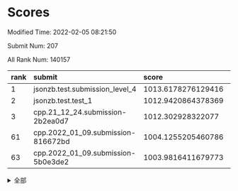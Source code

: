 # Scores

Modified Time: 2022-02-05 08:21:50

Submit Num: 207

All Rank Num: 140157

| rank |               submit               |       score        |       sigma        | pk_num |
| :--- | :--------------------------------- | :----------------- | :----------------- | :----- |
| 1    | jsonzb.test.submission_level_4     | 1013.6178276129416 | 0.8026511523636995 | 2708   |
| 2    | jsonzb.test.test_1                 | 1012.9420864378369 | 0.8094800309615221 | 2711   |
| 3    | cpp.21_12_24.submission-2b2ea0d7   | 1012.302928322077  | 0.7691833181949447 | 2703   |
| 61   | cpp.2022_01_09.submission-816672bd | 1004.1255205460786 | 0.7180450836325044 | 2707   |
| 63   | cpp.2022_01_09.submission-5b0e3de2 | 1003.9816411679773 | 0.7088059958304066 | 2708   |


<details>
<summary>全部</summary>

| rank |                 submit                 |       score        |       sigma        | pk_num |
| :--- | :------------------------------------- | :----------------- | :----------------- | :----- |
| 1    | jsonzb.test.submission_level_4         | 1013.6178276129416 | 0.8026511523636995 | 2708   |
| 2    | jsonzb.test.test_1                     | 1012.9420864378369 | 0.8094800309615221 | 2711   |
| 3    | cpp.21_12_24.submission-2b2ea0d7       | 1012.302928322077  | 0.7691833181949447 | 2703   |
| 4    | gobigger.level_3.submission_level_3_0  | 1012.2571787515625 | 0.7845970244397706 | 2712   |
| 5    | gobigger.level_3.submission_level_3_2  | 1012.2033361823096 | 0.8051691016861825 | 2708   |
| 6    | gobigger.level_3.submission_level_3_39 | 1011.4162877603583 | 0.776956969176426  | 2708   |
| 7    | gobigger.level_3.submission_level_3_26 | 1011.3584907505302 | 0.767769215371082  | 2709   |
| 8    | gobigger.level_3.submission_level_3_1  | 1011.2876485039136 | 0.7775562353059172 | 2711   |
| 9    | gobigger.level_3.submission_level_3_24 | 1011.2308819990486 | 0.7794688474156075 | 2706   |
| 10   | gobigger.level_3.submission_level_3_45 | 1011.0249653651284 | 0.7729286948955396 | 2710   |
| 11   | gobigger.level_3.submission_level_3_21 | 1011.0021949590706 | 0.781311309156867  | 2705   |
| 12   | gobigger.level_3.submission_level_3_8  | 1010.7557523581588 | 0.775871552244485  | 2713   |
| 13   | gobigger.level_3.submission_level_3_6  | 1010.6823120713718 | 0.7598209020098351 | 2705   |
| 14   | gobigger.level_3.submission_level_3_40 | 1010.654026467373  | 0.7612208874083537 | 2710   |
| 15   | gobigger.level_3.submission_level_3_35 | 1010.6242930748776 | 0.7876647773639014 | 2711   |
| 16   | gobigger.level_3.submission_level_3_11 | 1010.5919190211146 | 0.7450262190190501 | 2709   |
| 17   | gobigger.level_3.submission_level_3_47 | 1010.5360772947774 | 0.7706470290123719 | 2708   |
| 18   | gobigger.level_3.submission_level_3_43 | 1010.4867185744481 | 0.7715623792632453 | 2709   |
| 19   | gobigger.level_3.submission_level_3_41 | 1010.3806939799713 | 0.7505517206497239 | 2712   |
| 20   | gobigger.level_3.submission_level_3_34 | 1010.3607342665852 | 0.7485212809004398 | 2707   |
| 21   | gobigger.level_3.submission_level_3_14 | 1010.1556928441095 | 0.7670317222891311 | 2705   |
| 22   | gobigger.level_3.submission_level_3_4  | 1010.0871041925958 | 0.7513201991601687 | 2705   |
| 23   | gobigger.level_3.submission_level_3_20 | 1010.0791556656777 | 0.7650844006203    | 2712   |
| 24   | gobigger.level_3.submission_level_3_13 | 1010.0444380110099 | 0.7580470120259493 | 2703   |
| 25   | gobigger.level_3.submission_level_3_31 | 1009.9925542464622 | 0.7617047851857851 | 2705   |
| 26   | gobigger.level_3.submission_level_3_16 | 1009.9299151245541 | 0.7655920861591039 | 2711   |
| 27   | gobigger.level_3.submission_level_3_5  | 1009.8988453866721 | 0.7400356716137051 | 2709   |
| 28   | gobigger.level_3.submission_level_3_18 | 1009.8413832533487 | 0.7503714959125244 | 2709   |
| 29   | gobigger.level_3.submission_level_3_23 | 1009.7985051786105 | 0.7638809223749129 | 2706   |
| 30   | gobigger.level_3.submission_level_3_10 | 1009.7569230846169 | 0.7519241713232013 | 2705   |
| 31   | gobigger.level_3.submission_level_3_15 | 1009.6936902465147 | 0.7553017501212868 | 2703   |
| 32   | gobigger.level_3.submission_level_3_48 | 1009.595885634987  | 0.7405686675548073 | 2709   |
| 33   | gobigger.level_3.submission_level_3_3  | 1009.5441791970003 | 0.7412719313992792 | 2705   |
| 34   | gobigger.level_3.submission_level_3_17 | 1009.4869348144854 | 0.7582642960743112 | 2710   |
| 35   | gobigger.level_3.submission_level_3_44 | 1009.4687279011489 | 0.7741132371132817 | 2705   |
| 36   | gobigger.level_3.submission_level_3_46 | 1009.4672479626081 | 0.7610401876622864 | 2710   |
| 37   | gobigger.level_3.submission_level_3_38 | 1009.4668758854436 | 0.7516219085247601 | 2716   |
| 38   | gobigger.level_3.submission_level_3_27 | 1009.4640050409441 | 0.7481619858153218 | 2709   |
| 39   | gobigger.level_3.submission_level_3_32 | 1009.4633735922196 | 0.7586823313050651 | 2705   |
| 40   | gobigger.level_3.submission_level_3_25 | 1009.3861051446659 | 0.7524390253926154 | 2714   |
| 41   | gobigger.level_3.submission_level_3_22 | 1009.3468901718495 | 0.7674819241867833 | 2707   |
| 42   | gobigger.level_3.submission_level_3_12 | 1009.2549617729744 | 0.7676029187851188 | 2706   |
| 43   | gobigger.level_3.submission_level_3_36 | 1009.2290337355813 | 0.7549528371689493 | 2708   |
| 44   | gobigger.level_3.submission_level_3_19 | 1009.2120121812816 | 0.7170746188910966 | 2705   |
| 45   | gobigger.level_3.submission_level_3_30 | 1009.103909397624  | 0.7588993799901914 | 2713   |
| 46   | gobigger.level_3.submission_level_3_7  | 1009.1016335986916 | 0.7561447596454758 | 2710   |
| 47   | gobigger.level_3.submission_level_3_42 | 1009.0944357117393 | 0.7518652716882563 | 2709   |
| 48   | gobigger.level_3.submission_level_3_9  | 1009.000574982755  | 0.7391314640804497 | 2706   |
| 49   | gobigger.level_3.submission_level_3_33 | 1008.8012595317462 | 0.7425738198625154 | 2712   |
| 50   | gobigger.level_3.submission_level_3_29 | 1008.6287519830529 | 0.7455467400753526 | 2707   |
| 51   | gobigger.level_3.submission_level_3_37 | 1008.6211935567346 | 0.7387714484557256 | 2708   |
| 52   | gobigger.level_3.submission_level_3_49 | 1008.3967087650476 | 0.7297802065006055 | 2712   |
| 53   | gobigger.level_3.submission_level_3_28 | 1007.8944315206539 | 0.7364903734758036 | 2710   |
| 54   | gobigger.level_1.submission_level_1_34 | 1005.4270010937801 | 0.7214845966970114 | 2709   |
| 55   | gobigger.level_1.submission_level_1_16 | 1005.2225206635284 | 0.7189500904400223 | 2706   |
| 56   | gobigger.level_1.submission_level_1_15 | 1005.1103974685522 | 0.7183787672055202 | 2711   |
| 57   | gobigger.level_1.submission_level_1_43 | 1004.6047889481908 | 0.728032844165912  | 2710   |
| 58   | gobigger.level_1.submission_level_1_26 | 1004.5809436983635 | 0.7211981646865542 | 2712   |
| 59   | gobigger.level_1.submission_level_1_12 | 1004.4452686168354 | 0.7164592695833634 | 2710   |
| 60   | gobigger.level_1.submission_level_1_41 | 1004.2191432925105 | 0.7232414808364946 | 2709   |
| 61   | cpp.2022_01_09.submission-816672bd     | 1004.1255205460786 | 0.7180450836325044 | 2707   |
| 62   | gobigger.level_1.submission_level_1_1  | 1004.0980634245409 | 0.7317266241509002 | 2707   |
| 63   | cpp.2022_01_09.submission-5b0e3de2     | 1003.9816411679773 | 0.7088059958304066 | 2708   |
| 64   | gobigger.level_1.submission_level_1_47 | 1003.859382161059  | 0.719876268643131  | 2709   |
| 65   | gobigger.level_1.submission_level_1_5  | 1003.8518118887141 | 0.7218655906806474 | 2706   |
| 66   | gobigger.level_1.submission_level_1_42 | 1003.7738377541758 | 0.7126581798369263 | 2707   |
| 67   | gobigger.level_1.submission_level_1_28 | 1003.6609349057719 | 0.7256187179962997 | 2709   |
| 68   | gobigger.level_1.submission_level_1_21 | 1003.6538362806928 | 0.7161989338809136 | 2706   |
| 69   | gobigger.level_1.submission_level_1_13 | 1003.5360969719311 | 0.7282692323664278 | 2712   |
| 70   | gobigger.level_1.submission_level_1_45 | 1003.5068568675697 | 0.7209052450082056 | 2708   |
| 71   | gobigger.level_1.submission_level_1_11 | 1003.4297674286805 | 0.7188493926680584 | 2709   |
| 72   | gobigger.level_1.submission_level_1_36 | 1003.4233939148678 | 0.7171620271321492 | 2707   |
| 73   | gobigger.level_1.submission_level_1_25 | 1003.3609211671284 | 0.7210060064769644 | 2710   |
| 74   | gobigger.level_1.submission_level_1_35 | 1003.3378635653371 | 0.7218952769056602 | 2709   |
| 75   | gobigger.level_1.submission_level_1_39 | 1003.3174262570714 | 0.7158495188558156 | 2706   |
| 76   | gobigger.level_1.submission_level_1_32 | 1003.3038484875889 | 0.7151365844820088 | 2708   |
| 77   | gobigger.level_1.submission_level_1_17 | 1003.2714307879925 | 0.710834843569821  | 2705   |
| 78   | gobigger.level_1.submission_level_1_44 | 1003.2654711253599 | 0.7163171439568032 | 2706   |
| 79   | gobigger.level_1.submission_level_1_9  | 1003.2545507192174 | 0.7076040009253393 | 2706   |
| 80   | gobigger.level_1.submission_level_1_10 | 1003.2399956541835 | 0.7055038473791913 | 2707   |
| 81   | gobigger.level_1.submission_level_1_27 | 1003.1579050179915 | 0.715715553000007  | 2707   |
| 82   | gobigger.level_1.submission_level_1_49 | 1003.156288036962  | 0.7284458948360599 | 2711   |
| 83   | gobigger.level_1.submission_level_1_20 | 1003.0061797687932 | 0.7203700921307884 | 2708   |
| 84   | gobigger.level_1.submission_level_1_2  | 1002.9373950291625 | 0.709714211614763  | 2706   |
| 85   | gobigger.level_1.submission_level_1_30 | 1002.8872565610253 | 0.7161284683155048 | 2698   |
| 86   | gobigger.level_1.submission_level_1_23 | 1002.8283516343525 | 0.7083113949909545 | 2713   |
| 87   | gobigger.level_1.submission_level_1_18 | 1002.8024672900297 | 0.7133679793135118 | 2711   |
| 88   | gobigger.level_1.submission_level_1_24 | 1002.7889928855385 | 0.72079840800732   | 2711   |
| 89   | gobigger.level_1.submission_level_1_46 | 1002.7663697485957 | 0.7158984540830753 | 2705   |
| 90   | gobigger.level_1.submission_level_1_31 | 1002.7327745286502 | 0.7083526130210641 | 2709   |
| 91   | gobigger.level_1.submission_level_1_7  | 1002.6320596594414 | 0.7089011582811178 | 2707   |
| 92   | gobigger.level_1.submission_level_1_3  | 1002.6297027181163 | 0.7174487512782293 | 2709   |
| 93   | gobigger.level_1.submission_level_1_48 | 1002.5177895949212 | 0.7028241284639378 | 2704   |
| 94   | gobigger.level_1.submission_level_1_4  | 1002.4792715870035 | 0.717970660673964  | 2705   |
| 95   | gobigger.level_1.submission_level_1_37 | 1002.4702087530346 | 0.7207325994908866 | 2705   |
| 96   | gobigger.level_1.submission_level_1_29 | 1002.4577889439918 | 0.7129725879935923 | 2709   |
| 97   | gobigger.level_1.submission_level_1_0  | 1002.44071740101   | 0.7113248699181519 | 2707   |
| 98   | gobigger.level_1.submission_level_1_19 | 1002.3820666855955 | 0.7100853596625738 | 2709   |
| 99   | gobigger.level_1.submission_level_1_40 | 1002.3492924008746 | 0.7208309317110906 | 2707   |
| 100  | gobigger.level_1.submission_level_1_33 | 1002.2590446224037 | 0.7185760671081486 | 2709   |
| 101  | gobigger.level_1.submission_level_1_22 | 1002.2586717675704 | 0.7094893948780848 | 2710   |
| 102  | gobigger.level_1.submission_level_1_8  | 1002.1812828453697 | 0.7123959061520515 | 2704   |
| 103  | gobigger.level_1.submission_level_1_6  | 1002.0318187468598 | 0.7163855814944243 | 2709   |
| 104  | gobigger.level_1.submission_level_1_14 | 1001.9959615258725 | 0.7112330797324277 | 2709   |
| 105  | gobigger.level_1.submission_level_1_38 | 1001.6996004684695 | 0.722896473954257  | 2711   |
| 106  | gobigger.random.submission_random_9    | 997.3400920654282  | 0.7116722792466852 | 2710   |
| 107  | gobigger.random.submission_random_19   | 997.2322802764684  | 0.7125674615617237 | 2706   |
| 108  | gobigger.random.submission_random_23   | 997.1779638382619  | 0.7026168497094182 | 2709   |
| 109  | gobigger.random.submission_random_31   | 997.1579410711616  | 0.703662583448356  | 2704   |
| 110  | gobigger.random.submission_random_47   | 997.0834378946266  | 0.7167832308525912 | 2705   |
| 111  | gobigger.random.submission_random_16   | 996.9690733999531  | 0.711875578906289  | 2707   |
| 112  | gobigger.random.submission_random_15   | 996.7541692116338  | 0.7113261563315958 | 2709   |
| 113  | gobigger.random.submission_random_5    | 996.738234881978   | 0.6996393643617571 | 2704   |
| 114  | gobigger.random.submission_random_1    | 996.569067321782   | 0.7204017627626943 | 2705   |
| 115  | gobigger.random.submission_random_37   | 996.5340690038418  | 0.7104290545745202 | 2707   |
| 116  | gobigger.random.submission_random_48   | 996.51767557111    | 0.7092307346722084 | 2710   |
| 117  | gobigger.random.submission_random_12   | 996.4831552659128  | 0.6946564852723882 | 2702   |
| 118  | gobigger.random.submission_random_30   | 996.4563856334017  | 0.7171234704021187 | 2707   |
| 119  | gobigger.random.submission_random_14   | 996.4107593722359  | 0.7094680290892343 | 2712   |
| 120  | gobigger.random.submission_random_43   | 996.3771281282719  | 0.7034623074568829 | 2709   |
| 121  | gobigger.random.submission_random_21   | 996.3718422816484  | 0.7085983565147489 | 2710   |
| 122  | gobigger.random.submission_random_40   | 996.3424552904772  | 0.7137634736923842 | 2703   |
| 123  | gobigger.random.submission_random_38   | 996.2281442003255  | 0.7129896355595766 | 2713   |
| 124  | gobigger.random.submission_random_11   | 996.150726496933   | 0.7273368988626596 | 2709   |
| 125  | gobigger.random.submission_random_32   | 996.1284744369063  | 0.7042978265907922 | 2705   |
| 126  | gobigger.random.submission_random_20   | 996.116558606029   | 0.7228053478927697 | 2706   |
| 127  | gobigger.random.submission_random_45   | 996.0903661014195  | 0.7022955320654364 | 2707   |
| 128  | gobigger.random.submission_random_7    | 995.9997206483856  | 0.7072445509867858 | 2707   |
| 129  | gobigger.random.submission_random_36   | 995.9905730617782  | 0.7352509955020191 | 2705   |
| 130  | gobigger.random.submission_random_24   | 995.9851307564196  | 0.6942054522751636 | 2709   |
| 131  | gobigger.random.submission_random_27   | 995.9589318409818  | 0.7179303433435917 | 2707   |
| 132  | gobigger.random.submission_random_49   | 995.9558201457212  | 0.7166276756350307 | 2709   |
| 133  | gobigger.random.submission_random_10   | 995.9522405624117  | 0.7150592441219707 | 2708   |
| 134  | gobigger.random.submission_random_42   | 995.8542444311046  | 0.7048089113712457 | 2713   |
| 135  | gobigger.random.submission_random_28   | 995.8337200389491  | 0.7111780071851964 | 2711   |
| 136  | gobigger.random.submission_random_46   | 995.7889608401816  | 0.7138446219003283 | 2704   |
| 137  | gobigger.random.submission_random_44   | 995.7722627220875  | 0.7125748771064919 | 2710   |
| 138  | gobigger.random.submission_random_41   | 995.7174581315305  | 0.715152586496086  | 2706   |
| 139  | gobigger.random.submission_random_2    | 995.6592306426159  | 0.7166697361085548 | 2703   |
| 140  | gobigger.random.submission_random_3    | 995.6012489507492  | 0.7086459319639105 | 2714   |
| 141  | gobigger.random.submission_random_29   | 995.5639565548312  | 0.7110809408922351 | 2711   |
| 142  | gobigger.random.submission_random_22   | 995.5055857363523  | 0.7043419101997712 | 2710   |
| 143  | gobigger.random.submission_random_6    | 995.4930429491235  | 0.7120877528409655 | 2707   |
| 144  | gobigger.random.submission_random_17   | 995.4813393191112  | 0.7233551878195075 | 2712   |
| 145  | gobigger.random.submission_random_18   | 995.4392894845049  | 0.7043745520201626 | 2710   |
| 146  | gobigger.random.submission_random_25   | 995.4360691971108  | 0.7109123833743367 | 2712   |
| 147  | gobigger.random.submission_random_13   | 995.3888713484819  | 0.6995629726784219 | 2715   |
| 148  | gobigger.random.submission_random_35   | 995.345879955398   | 0.71691638618985   | 2706   |
| 149  | gobigger.random.submission_random_4    | 995.326521631101   | 0.717853663694464  | 2714   |
| 150  | gobigger.random.submission_random_33   | 995.2758872990524  | 0.7090989572167491 | 2706   |
| 151  | gobigger.random.submission_random_39   | 995.1684206119044  | 0.7168224986627867 | 2709   |
| 152  | gobigger.random.submission_random_34   | 995.1266365311548  | 0.7273407309515003 | 2708   |
| 153  | gobigger.random.submission_random_26   | 994.9507928516762  | 0.7051179741724625 | 2710   |
| 154  | gobigger.random.submission_random_8    | 994.8273700264957  | 0.7202466398583441 | 2708   |
| 155  | gobigger.random.submission_random_0    | 994.0596562745477  | 0.7214843276400214 | 2711   |
| 156  | gobigger.level_2.submission_level_2_20 | 993.839323791225   | 0.7339451004533696 | 2707   |
| 157  | gobigger.level_2.submission_level_2_14 | 993.728838096758   | 0.7439998676608109 | 2706   |
| 158  | gobigger.level_2.submission_level_2_22 | 993.681182821049   | 0.7257481429215472 | 2709   |
| 159  | gobigger.level_2.submission_level_2_12 | 993.599442646063   | 0.7252665855499717 | 2712   |
| 160  | gobigger.level_2.submission_level_2_47 | 993.5071320945748  | 0.7491751389586893 | 2712   |
| 161  | gobigger.level_2.submission_level_2_37 | 993.4739106735731  | 0.7333984493685525 | 2711   |
| 162  | gobigger.level_2.submission_level_2_38 | 993.2768473374102  | 0.7541203889948748 | 2708   |
| 163  | gobigger.level_2.submission_level_2_30 | 993.1357769710053  | 0.7245437998898314 | 2709   |
| 164  | gobigger.level_2.submission_level_2_34 | 993.0895879303802  | 0.7225948438913523 | 2711   |
| 165  | gobigger.level_2.submission_level_2_8  | 993.081525839088   | 0.7313938623521907 | 2707   |
| 166  | gobigger.level_2.submission_level_2_23 | 993.0127257250482  | 0.7318815104734442 | 2715   |
| 167  | gobigger.level_2.submission_level_2_3  | 992.981570246967   | 0.7340737380308895 | 2711   |
| 168  | gobigger.level_2.submission_level_2_27 | 992.940387839747   | 0.7318085590131693 | 2703   |
| 169  | gobigger.level_2.submission_level_2_36 | 992.908350562902   | 0.73926773304826   | 2712   |
| 170  | gobigger.level_2.submission_level_2_48 | 992.6716887508287  | 0.7509292659268878 | 2706   |
| 171  | gobigger.level_2.submission_level_2_44 | 992.6210622394038  | 0.7416519098264406 | 2706   |
| 172  | gobigger.level_2.submission_level_2_33 | 992.5620690977388  | 0.7454340703307446 | 2714   |
| 173  | gobigger.level_2.submission_level_2_40 | 992.5127576078542  | 0.7296165850876106 | 2707   |
| 174  | gobigger.level_2.submission_level_2_43 | 992.3947901290325  | 0.7442445447932782 | 2710   |
| 175  | gobigger.level_2.submission_level_2_42 | 992.2772209291235  | 0.7523081339968002 | 2708   |
| 176  | gobigger.level_2.submission_level_2_19 | 992.188356384159   | 0.7363106481838527 | 2711   |
| 177  | gobigger.level_2.submission_level_2_21 | 992.1761078995194  | 0.7421695879991208 | 2711   |
| 178  | gobigger.level_2.submission_level_2_31 | 992.1492789344189  | 0.7371658562895058 | 2708   |
| 179  | gobigger.level_2.submission_level_2_15 | 991.9345791483431  | 0.736686201205143  | 2708   |
| 180  | gobigger.level_2.submission_level_2_25 | 991.9184647122757  | 0.7347533478470372 | 2711   |
| 181  | gobigger.level_2.submission_level_2_49 | 991.9176548042504  | 0.7495652851822961 | 2709   |
| 182  | gobigger.level_2.submission_level_2_46 | 991.8903590986004  | 0.7381145818391607 | 2709   |
| 183  | gobigger.level_2.submission_level_2_35 | 991.8725629981881  | 0.7340239451117326 | 2707   |
| 184  | gobigger.level_2.submission_level_2_26 | 991.8641866230844  | 0.7549230422315075 | 2717   |
| 185  | gobigger.level_2.submission_level_2_4  | 991.8594778237309  | 0.7601416353930784 | 2710   |
| 186  | gobigger.level_2.submission_level_2_7  | 991.7731429777834  | 0.7518640270067837 | 2704   |
| 187  | gobigger.level_2.submission_level_2_1  | 991.7475780941512  | 0.7355081566002604 | 2708   |
| 188  | gobigger.level_2.submission_level_2_9  | 991.6821119797623  | 0.7509422071345415 | 2708   |
| 189  | gobigger.level_2.submission_level_2_0  | 991.6177222205587  | 0.7573989951925413 | 2701   |
| 190  | gobigger.level_2.submission_level_2_32 | 991.4932878429057  | 0.7595843810829346 | 2708   |
| 191  | gobigger.level_2.submission_level_2_11 | 991.4426467516979  | 0.761225632748224  | 2712   |
| 192  | gobigger.level_2.submission_level_2_2  | 991.435042428749   | 0.7451300096909002 | 2704   |
| 193  | gobigger.level_2.submission_level_2_13 | 991.421649102183   | 0.7332732100208801 | 2709   |
| 194  | gobigger.level_2.submission_level_2_17 | 991.2980836828168  | 0.7492006531204513 | 2708   |
| 195  | gobigger.level_2.submission_level_2_18 | 991.2323503003119  | 0.7550689632741424 | 2710   |
| 196  | gobigger.level_2.submission_level_2_16 | 991.1731287595533  | 0.7642710885763792 | 2708   |
| 197  | gobigger.level_2.submission_level_2_6  | 991.1540980205551  | 0.7418339062668959 | 2711   |
| 198  | gobigger.level_2.submission_level_2_45 | 991.0940649754317  | 0.7590738167990632 | 2707   |
| 199  | gobigger.level_2.submission_level_2_39 | 991.0695328829514  | 0.7354428415851192 | 2706   |
| 200  | gobigger.level_2.submission_level_2_5  | 990.8292528300505  | 0.7601760226515888 | 2705   |
| 201  | gobigger.level_2.submission_level_2_10 | 990.5270108211919  | 0.7453748190689075 | 2707   |
| 202  | gobigger.level_2.submission_level_2_29 | 990.4946475191707  | 0.7704872934308872 | 2711   |
| 203  | gobigger.level_2.submission_level_2_24 | 990.3597572924361  | 0.7654071760499596 | 2713   |
| 204  | gobigger.level_2.submission_level_2_28 | 989.6779581611816  | 0.7686616220328335 | 2711   |
| 205  | gobigger.level_2.submission_level_2_41 | 989.2151597831173  | 0.7938155285974506 | 2709   |
| 206  | gobigger.none.submission_none_0        | 977.1346680026285  | 1.4154640487988288 | 2704   |
| 207  | gobigger.none.submission_none_1        | 975.533935375093   | 1.5100683384976534 | 2712   |

</details>